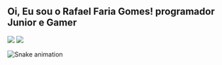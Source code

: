 ## Oi, Eu sou o Rafael Faria Gomes! programador Junior e Gamer
 
<div> 
<a href="https://www.instagram.com/rafaaa_gomesss/" target="_blank"><img src="https://img.shields.io/badge/-Instagram-%23E4405F?style=for-the-badge&logo=instagram&logoColor=white" target="_blank"></a>
<a href="https://www.linkedin.com/in/rafael-faria-gomes-b69715209/" target="_blank"><img src="https://img.shields.io/badge/-LinkedIn-%230077B5?style=for-the-badge&logo=linkedin&logoColor=white" target="_blank"></a> 
</div>

  ![Snake animation](https://github.com/Gomes-Rafael/Gomes-Rafael/blob/output/github-contribution-grid-snake.svg)
 
